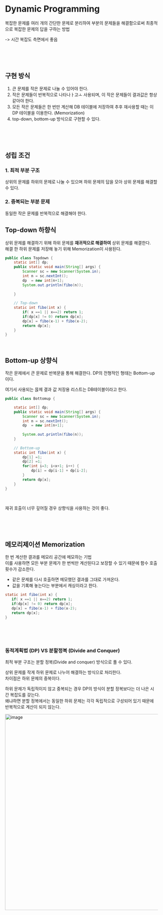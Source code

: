 # Dynamic Programming
복잡한 문제를 여러 개의 간단한 문제로 분리하여 부분의 문제들을 해결함으로써 최종적으로 복잡한 문제의 답을 구하는 방법 

-> 시간 복잡도 측면에서 좋음

<br><br><br>


## 구현 방식
1. 큰 문제를 작은 문제로 나눌 수 있어야 한다.
2. 작은 문제들이 반복적으로 나타나ㅏ고ㅗ 사용되며, 이 작은 문제들이 결과값은 항상 같아야 한다.
3. 모든 작은 문제들은 한 번만 계산해 DB 테이블에 저장하여 추후 재사용할 때는 이 DP 테이블을 이용한다. (Memorization)
4. top-down, bottom-up 방식으로 구현할 수 있다. 


<br><br><br>


## 성립 조건
### 1. 최적 부분 구조
상위의 문제를 하위의 문제로 나눌 수 있으며 하위 문제의 답을 모아 상위 문제를 해결할 수 있다.
### 2. 중복되는 부분 문제
동일한 작은 문제를 반복적으로 해결해야 한다.



## Top-down 하향식
상위 문제를 해결하기 위해 하위 문제를 **재귀적으로 해결하여** 상위 문제를 해결한다.  
해결 한 하위 문제를 저장해 놓기 위해 Memorization이 사용된다.  

```java
public class Topdown {
	static int[] dp;
	public static void main(String[] args) {
		Scanner sc = new Scanner(System.in);
		int n = sc.nextInt();
		dp  = new int[n+1];
		System.out.println(fibo(n));
		
	}
	
    // Top-down
	static int fibo(int x) {
		if( x ==1 || x==2) return 1;
		if(dp[x] != 0) return dp[x];
		dp[x] = fibo(x-1) + fibo(x-2);
		return dp[x];
	}
}
```


<br>


## Bottom-up 상향식
작은 문제에서 큰 문제로 반복문을 통해 해결한다.
DP의 전형적인 형태는 Bottom-up이다.

여기서 사용되는 묹제 결과 값 저장용 리스트는 DB테이블이라고 한다.

```java
public class Bottomup {

	static int[] dp;
	public static void main(String[] args) {
		Scanner sc = new Scanner(System.in);
		int n = sc.nextInt();
		dp  = new int[n+1];
		
		System.out.println(fibo(n));
	}
	
    // Bottom-up
	static int fibo(int x) {
		dp[1] =1;
		dp[2] =1;
		for(int i=3; i<x+1; i++) {
			dp[i] = dp[i-1] + dp[i-2];
		}
		return dp[x];
	}
}
```


<br>

재귀 호출이 너무 깊어질 경우 상향식을 사용하는 것이 좋다.  


<br><br><br>


## 메모리제이션 Memorization
한 번 계산한 결과를 메모리 공간에 메모하는 기법  
이를 사용하면 모든 부분 문제가 한 번씩만 계산된다고 보장할 수 있기 때문에 함수 호출횟수가 감소한다.  

- 같은 문제를 다시 호출하면 메모했던 결과를 그대로 가져온다.
- 값을 기록해 놓는다는 부분에서 캐싱이라고 한다.
```java
static int fibo(int x) {
   if( x ==1 || x==2) return 1;
   if(dp[x] != 0) return dp[x];
   dp[x] = fibo(x-1) + fibo(x-2);
   return dp[x];
}
```



<br><br><br>



### 동적계획법 (DP) VS 분할정복 (Divide and Conquer)
최적 부분 구조는 분할 정복(Divide and conquer) 방식으로 풀 수 있다.

상위 문제를 작게 하위 문제로 나누어 해결하는 방식으로 처리한다.  
차이점은 하위 문제의 중복이다.  

하위 문제가 독립적이지 않고 중복되는 경우 DP의 방식이 분할 정복보다는 더 나은 시간 복잡도를 갖는다.  
왜냐하면 분할 정복에서는 동일한 하위 문제는 각각 독립적으로 구성되어 있기 때문에 반복적으로 계산이 되지 않는다.  


<img width="646" alt="image" src="https://github.com/user-attachments/assets/e24489f6-4f45-49da-810f-5c06365d8130">





